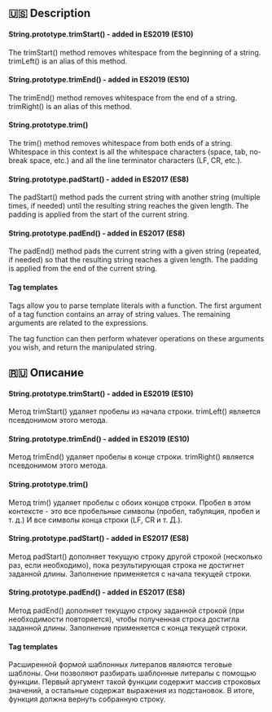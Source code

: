 ## :us: Description <a name = "us"></a>
#### String.prototype.trimStart() - added in ES2019 (ES10)
The trimStart() method removes whitespace from the beginning of a string. trimLeft() is an alias of this method.
#### String.prototype.trimEnd() - added in ES2019 (ES10)
The trimEnd() method removes whitespace from the end of a string. trimRight() is an alias of this method.
#### String.prototype.trim()
The trim() method removes whitespace from both ends of a string. Whitespace in this context is all the whitespace characters (space, tab, no-break space, etc.) and all the line terminator characters (LF, CR, etc.).
#### String.prototype.padStart() - added in ES2017 (ES8)
The padStart() method pads the current string with another string (multiple times, if needed) until the resulting string reaches the given length. The padding is applied from the start of the current string.
#### String.prototype.padEnd() - added in ES2017 (ES8)
The padEnd() method pads the current string with a given string (repeated, if needed) so that the resulting string reaches a given length. The padding is applied from the end of the current string.
#### Tag templates
Tags allow you to parse template literals with a function. The first argument of a tag function contains an array of string values. The remaining arguments are related to the expressions.

The tag function can then perform whatever operations on these arguments you wish, and return the manipulated string.
## :ru: Описание <a name = "rus"></a>
#### String.prototype.trimStart() - added in ES2019 (ES10)
Метод trimStart() удаляет пробелы из начала строки. trimLeft() является псевдонимом этого метода.
#### String.prototype.trimEnd() - added in ES2019 (ES10)
Метод trimEnd() удаляет пробелы в конце строки. trimRight() является псевдонимом этого метода.
#### String.prototype.trim()
Метод trim() удаляет пробелы с обоих концов строки. Пробел в этом контексте - это все пробельные символы (пробел, табуляция, пробел и т. д.) И все символы конца строки (LF, CR и т. Д.).
#### String.prototype.padStart() - added in ES2017 (ES8)
Метод padStart() дополняет текущую строку другой строкой (несколько раз, если необходимо), пока результирующая строка не достигнет заданной длины. Заполнение применяется с начала текущей строки.
#### String.prototype.padEnd() - added in ES2017 (ES8)
Метод padEnd() дополняет текущую строку заданной строкой (при необходимости повторяется), чтобы полученная строка достигла заданной длины. Заполнение применяется с конца текущей строки.
#### Tag templates
Расширенной формой шаблонных литералов являются теговые шаблоны. Они позволяют разбирать шаблонные литералы с помощью функции. Первый аргумент такой функции содержит массив строковых значений, а остальные содержат выражения из подстановок. В итоге, функция должна вернуть собранную строку.